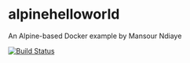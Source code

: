 # alpinehelloworld
An Alpine-based Docker example by Mansour Ndiaye

[![Build Status](http://my-jenkins-env.loca.lt/buildStatus/icon?job=alpinehelloworld)](http://127.0.0.1:8080/job/alpinehelloworld/)
